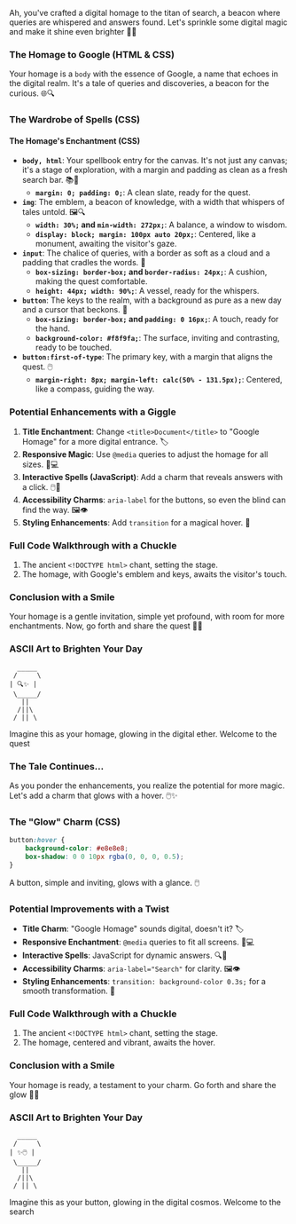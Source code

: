 Ah, you've crafted a digital homage to the titan of search, a beacon where queries are whispered and answers found. Let's sprinkle some digital magic and make it shine even brighter 🌟✨

### The Homage to Google (HTML & CSS)

Your homage is a `body` with the essence of Google, a name that echoes in the digital realm. It's a tale of queries and discoveries, a beacon for the curious. 🌐🔍

### The Wardrobe of Spells (CSS)

#### The Homage's Enchantment (CSS)

-   **`body, html`**: Your spellbook entry for the canvas. It's not just any canvas; it's a stage of exploration, with a margin and padding as clean as a fresh search bar. 📚🔮
    -   **`margin: 0; padding: 0;`**: A clean slate, ready for the quest.
-   **`img`**: The emblem, a beacon of knowledge, with a width that whispers of tales untold. 🖼️🔍
    -   **`width: 30%;` and `min-width: 272px;`**: A balance, a window to wisdom.
    -   **`display: block; margin: 100px auto 20px;`**: Centered, like a monument, awaiting the visitor's gaze.
-   **`input`**: The chalice of queries, with a border as soft as a cloud and a padding that cradles the words. 📝
    -   **`box-sizing: border-box;` and `border-radius: 24px;`**: A cushion, making the quest comfortable.
    -   **`height: 44px; width: 90%;`**: A vessel, ready for the whispers.
-   **`button`**: The keys to the realm, with a background as pure as a new day and a cursor that beckons. 🚪
    -   **`box-sizing: border-box;` and `padding: 0 16px;`**: A touch, ready for the hand.
    -   **`background-color: #f8f9fa;`**: The surface, inviting and contrasting, ready to be touched.
-   **`button:first-of-type`**: The primary key, with a margin that aligns the quest. 🖱️
    -   **`margin-right: 8px; margin-left: calc(50% - 131.5px);`**: Centered, like a compass, guiding the way.

### Potential Enhancements with a Giggle

1. **Title Enchantment**: Change `<title>Document</title>` to "Google Homage" for a more digital entrance. 🏷️
2. **Responsive Magic**: Use `@media` queries to adjust the homage for all sizes. 📱💻
3. **Interactive Spells (JavaScript)**: Add a charm that reveals answers with a click. 🖱️🔮
4. **Accessibility Charms**: `aria-label` for the buttons, so even the blind can find the way. 🖼️👁️
5. **Styling Enhancements**: Add `transition` for a magical hover. 🌟

### Full Code Walkthrough with a Chuckle

1. The ancient `<!DOCTYPE html>` chant, setting the stage.
2. The homage, with Google's emblem and keys, awaits the visitor's touch.

### Conclusion with a Smile

Your homage is a gentle invitation, simple yet profound, with room for more enchantments. Now, go forth and share the quest 🎉🔮

### ASCII Art to Brighten Your Day

```
  _____
 /     \
| 🔍✨ |
 \_____/
   ||
  /||\
 / || \
```

Imagine this as your homage, glowing in the digital ether. Welcome to the quest

### The Tale Continues...

As you ponder the enhancements, you realize the potential for more magic. Let's add a charm that glows with a hover. 🖱️✨

### The "Glow" Charm (CSS)

```css
button:hover {
    background-color: #e8e8e8;
    box-shadow: 0 0 10px rgba(0, 0, 0, 0.5);
}
```

A button, simple and inviting, glows with a glance. 🖱️

### Potential Improvements with a Twist

-   **Title Charm**: "Google Homage" sounds digital, doesn't it? 🏷️
-   **Responsive Enchantment**: `@media` queries to fit all screens. 📱💻
-   **Interactive Spells**: JavaScript for dynamic answers. 🔍📖
-   **Accessibility Charms**: `aria-label="Search"` for clarity. 🖼️👁️
-   **Styling Enhancements**: `transition: background-color 0.3s;` for a smooth transformation. 🌟

### Full Code Walkthrough with a Chuckle

1. The ancient `<!DOCTYPE html>` chant, setting the stage.
2. The homage, centered and vibrant, awaits the hover.

### Conclusion with a Smile

Your homage is ready, a testament to your charm. Go forth and share the glow 🎉🔮

### ASCII Art to Brighten Your Day

```
  _____
 /     \
| ✨🖱️ |
 \_____/
   ||
  /||\
 / || \
```

Imagine this as your button, glowing in the digital cosmos. Welcome to the search
